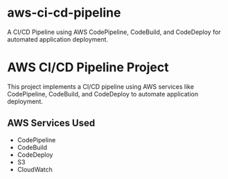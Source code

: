 # aws-ci-cd-pipeline
A CI/CD Pipeline using AWS CodePipeline, CodeBuild, and CodeDeploy for automated application deployment.
# AWS CI/CD Pipeline Project

This project implements a CI/CD pipeline using AWS services like CodePipeline, CodeBuild, and CodeDeploy to automate application deployment.


## AWS Services Used
- CodePipeline
- CodeBuild
- CodeDeploy
- S3
- CloudWatch

